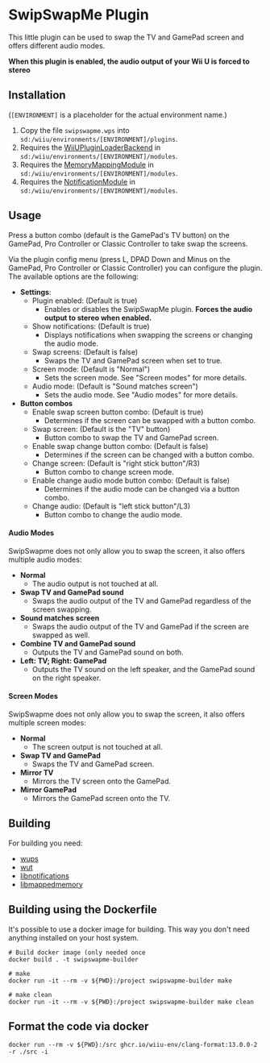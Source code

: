# SwipSwapMe Plugin

This little plugin can be used to swap the TV and GamePad screen and offers different audio modes.

**When this plugin is enabled, the audio output of your Wii U is forced to stereo**

## Installation

(`[ENVIRONMENT]` is a placeholder for the actual environment name.)

1. Copy the file `swipswapme.wps` into `sd:/wiiu/environments/[ENVIRONMENT]/plugins`.
2. Requires the [WiiUPluginLoaderBackend](https://github.com/wiiu-env/WiiUPluginLoaderBackend) in `sd:/wiiu/environments/[ENVIRONMENT]/modules`.
3. Requires the [MemoryMappingModule](https://github.com/wiiu-env/MemoryMappingModule) in `sd:/wiiu/environments/[ENVIRONMENT]/modules`.
4. Requires the [NotificationModule](https://github.com/wiiu-env/NotificationModule) in `sd:/wiiu/environments/[ENVIRONMENT]/modules`.

## Usage

Press a button combo (default is the GamePad's TV button) on the GamePad, Pro Controller or Classic Controller to take swap the screens.

Via the plugin config menu (press L, DPAD Down and Minus on the GamePad, Pro Controller or Classic Controller) you can configure the plugin. The available options are the following:

- **Settings**:
    - Plugin enabled: (Default is true)
        - Enables or disables the SwipSwapMe plugin. **Forces the audio output to stereo when enabled.**
    - Show notifications: (Default is true)
        - Displays notifications when swapping the screens or changing the audio mode.
    - Swap screens: (Default is false)
        - Swaps the TV and GamePad screen when set to true.
    - Screen mode: (Default is "Normal")
        - Sets the screen mode. See "Screen modes" for more details.
    - Audio mode: (Default is "Sound matches screen")
        - Sets the audio mode. See "Audio modes" for more details.
- **Button combos**
    - Enable swap screen button combo: (Default is true)
        - Determines if the screen can be swapped with a button combo.
    - Swap screen: (Default is the "TV" button)
        - Button combo to swap the TV and GamePad screen.
    - Enable swap change button combo: (Default is false)
        - Determines if the screen can be changed with a button combo.
    - Change screen: (Default is "right stick button"/R3)
        - Button combo to change screen mode.
    - Enable change audio mode button combo: (Default is false)
        - Determines if the audio mode can be changed via a button combo.
    - Change audio: (Default is "left stick button"/L3)
        - Button combo to change the audio mode.

#### Audio Modes

SwipSwapme does not only allow you to swap the screen, it also offers multiple audio modes:

- **Normal**
    - The audio output is not touched at all.
- **Swap TV and GamePad sound**
    - Swaps the audio output of the TV and GamePad regardless of the screen swapping.
- **Sound matches screen**
    - Swaps the audio output of the TV and GamePad if the screen are swapped as well.
- **Combine TV and GamePad sound**
    - Outputs the TV and GamePad sound on both.
- **Left: TV; Right: GamePad**
    - Outputs the TV sound on the left speaker, and the GamePad sound on the right speaker.

#### Screen Modes

SwipSwapme does not only allow you to swap the screen, it also offers multiple screen modes:

- **Normal**
    - The screen output is not touched at all.
- **Swap TV and GamePad**
    - Swaps the TV and GamePad screen.
- **Mirror TV**
    - Mirrors the TV screen onto the GamePad.
- **Mirror GamePad**
    - Mirrors the GamePad screen onto the TV.

## Building

For building you need:

- [wups](https://github.com/wiiu-env/WiiUPluginSystem)
- [wut](https://github.com/devkitPro/wut)
- [libnotifications](https://github.com/wiiu-env/libnotifications)
- [libmappedmemory](https://github.com/wiiu-env/libmappedmemory)

## Building using the Dockerfile

It's possible to use a docker image for building. This way you don't need anything installed on your host system.

```
# Build docker image (only needed once
docker build . -t swipswapme-builder

# make 
docker run -it --rm -v ${PWD}:/project swipswapme-builder make

# make clean
docker run -it --rm -v ${PWD}:/project swipswapme-builder make clean
```

## Format the code via docker

`docker run --rm -v ${PWD}:/src ghcr.io/wiiu-env/clang-format:13.0.0-2 -r ./src -i`
